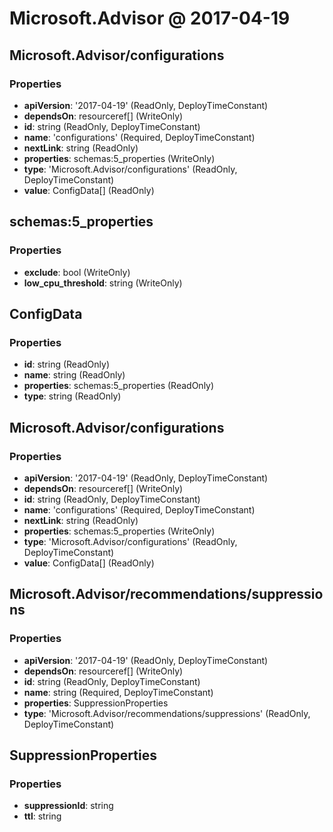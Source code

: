 # Microsoft.Advisor @ 2017-04-19

## Microsoft.Advisor/configurations
### Properties
* **apiVersion**: '2017-04-19' (ReadOnly, DeployTimeConstant)
* **dependsOn**: resourceref[] (WriteOnly)
* **id**: string (ReadOnly, DeployTimeConstant)
* **name**: 'configurations' (Required, DeployTimeConstant)
* **nextLink**: string (ReadOnly)
* **properties**: schemas:5_properties (WriteOnly)
* **type**: 'Microsoft.Advisor/configurations' (ReadOnly, DeployTimeConstant)
* **value**: ConfigData[] (ReadOnly)

## schemas:5_properties
### Properties
* **exclude**: bool (WriteOnly)
* **low_cpu_threshold**: string (WriteOnly)

## ConfigData
### Properties
* **id**: string (ReadOnly)
* **name**: string (ReadOnly)
* **properties**: schemas:5_properties (ReadOnly)
* **type**: string (ReadOnly)

## Microsoft.Advisor/configurations
### Properties
* **apiVersion**: '2017-04-19' (ReadOnly, DeployTimeConstant)
* **dependsOn**: resourceref[] (WriteOnly)
* **id**: string (ReadOnly, DeployTimeConstant)
* **name**: 'configurations' (Required, DeployTimeConstant)
* **nextLink**: string (ReadOnly)
* **properties**: schemas:5_properties (WriteOnly)
* **type**: 'Microsoft.Advisor/configurations' (ReadOnly, DeployTimeConstant)
* **value**: ConfigData[] (ReadOnly)

## Microsoft.Advisor/recommendations/suppressions
### Properties
* **apiVersion**: '2017-04-19' (ReadOnly, DeployTimeConstant)
* **dependsOn**: resourceref[] (WriteOnly)
* **id**: string (ReadOnly, DeployTimeConstant)
* **name**: string (Required, DeployTimeConstant)
* **properties**: SuppressionProperties
* **type**: 'Microsoft.Advisor/recommendations/suppressions' (ReadOnly, DeployTimeConstant)

## SuppressionProperties
### Properties
* **suppressionId**: string
* **ttl**: string

